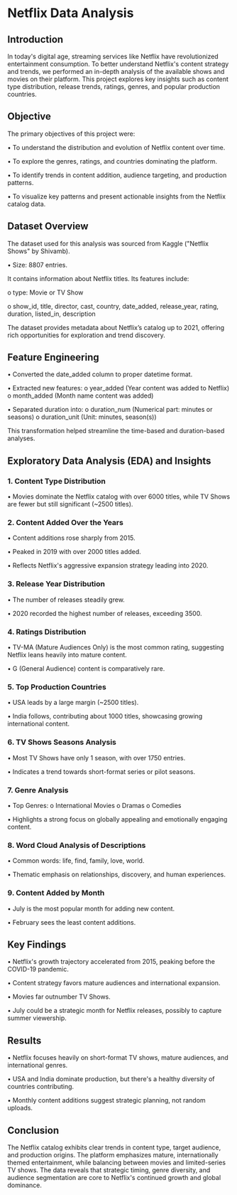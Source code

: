 # Netflix Data Analysis

## Introduction

In today's digital age, streaming services like Netflix have revolutionized entertainment consumption. To better understand Netflix's content strategy and trends, we performed an in-depth analysis of the available shows and movies on their platform. This project explores key insights such as content type distribution, release trends, ratings, genres, and popular production countries.

## Objective

The primary objectives of this project were:

•	To understand the distribution and evolution of Netflix content over time.

•	To explore the genres, ratings, and countries dominating the platform.

•	To identify trends in content addition, audience targeting, and production patterns.

•	To visualize key patterns and present actionable insights from the Netflix catalog data.

## Dataset Overview
The dataset used for this analysis was sourced from Kaggle ("Netflix Shows" by Shivamb).

•	Size: 8807 entries.

It contains information about Netflix titles. Its features include:

o	type: Movie or TV Show

o	show_id, title, director, cast, country, date_added, release_year, rating, duration, listed_in, description

The dataset provides metadata about Netflix’s catalog up to 2021, offering rich opportunities for exploration and trend discovery.

## Feature Engineering

•	Converted the date_added column to proper datetime format.

•	Extracted new features:
    o	year_added (Year content was added to Netflix)
    o	month_added (Month name content was added)
    
•	Separated duration into:
    o	duration_num (Numerical part: minutes or seasons)
    o	duration_unit (Unit: minutes, season(s))
    
This transformation helped streamline the time-based and duration-based analyses.

## Exploratory Data Analysis (EDA) and Insights

### 1. Content Type Distribution

•	Movies dominate the Netflix catalog with over 6000 titles, while TV Shows are fewer but still significant (~2500 titles).

### 2. Content Added Over the Years

•	Content additions rose sharply from 2015.

•	Peaked in 2019 with over 2000 titles added.

•	Reflects Netflix's aggressive expansion strategy leading into 2020.

### 3. Release Year Distribution

•	The number of releases steadily grew.

•	2020 recorded the highest number of releases, exceeding 3500.

### 4. Ratings Distribution

•	TV-MA (Mature Audiences Only) is the most common rating, suggesting Netflix leans heavily into mature content.

•	G (General Audience) content is comparatively rare.

### 5. Top Production Countries

•	USA leads by a large margin (~2500 titles).

•	India follows, contributing about 1000 titles, showcasing growing international content.

### 6. TV Shows Seasons Analysis

•	Most TV Shows have only 1 season, with over 1750 entries.

•	Indicates a trend towards short-format series or pilot seasons.

### 7. Genre Analysis

•	Top Genres:
    o	International Movies
    o	Dramas
    o	Comedies
    
•	Highlights a strong focus on globally appealing and emotionally engaging content.

### 8. Word Cloud Analysis of Descriptions

•	Common words: life, find, family, love, world.

•	Thematic emphasis on relationships, discovery, and human experiences.

### 9. Content Added by Month

•	July is the most popular month for adding new content.

•	February sees the least content additions.

## Key Findings

•	Netflix's growth trajectory accelerated from 2015, peaking before the COVID-19 pandemic.

•	Content strategy favors mature audiences and international expansion.

•	Movies far outnumber TV Shows.

•	July could be a strategic month for Netflix releases, possibly to capture summer viewership.

## Results

•	Netflix focuses heavily on short-format TV shows, mature audiences, and international genres.

•	USA and India dominate production, but there's a healthy diversity of countries contributing.

•	Monthly content additions suggest strategic planning, not random uploads.

## Conclusion

The Netflix catalog exhibits clear trends in content type, target audience, and production origins. The platform emphasizes mature, internationally themed entertainment, while balancing between movies and limited-series TV shows. The data reveals that strategic timing, genre diversity, and audience segmentation are core to Netflix's continued growth and global dominance.

